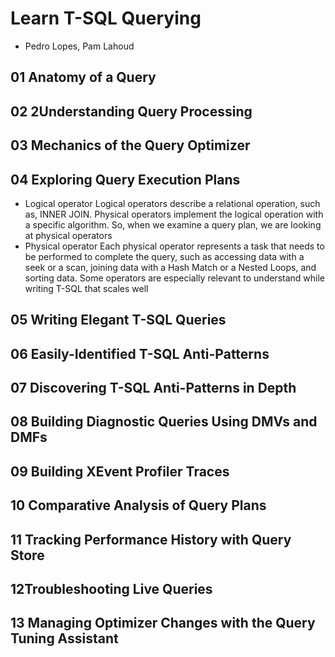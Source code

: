 # Learn T-SQL Querying
- Pedro Lopes, Pam Lahoud

## 01 Anatomy of a Query
## 02 2Understanding Query Processing
## 03 Mechanics of the Query Optimizer
## 04 Exploring Query Execution Plans

- Logical operator
Logical operators describe a relational operation, such as, INNER JOIN. Physical operators implement the logical operation with a specific algorithm. So, when we examine a query plan, we are looking at physical operators
- Physical operator
Each physical operator represents a task that needs to be performed to complete the query, such as accessing data with a seek or a scan, joining data with a Hash Match or a Nested Loops, and sorting data. Some operators are especially relevant to understand while writing T-SQL that scales well

## 05 Writing Elegant T-SQL Queries
## 06 Easily-Identified T-SQL Anti-Patterns
## 07 Discovering T-SQL Anti-Patterns in Depth
## 08 Building Diagnostic Queries Using DMVs and DMFs
## 09 Building XEvent Profiler Traces
## 10 Comparative Analysis of Query Plans
## 11 Tracking Performance History with Query Store
## 12Troubleshooting Live Queries
## 13 Managing Optimizer Changes with the Query Tuning Assistant
